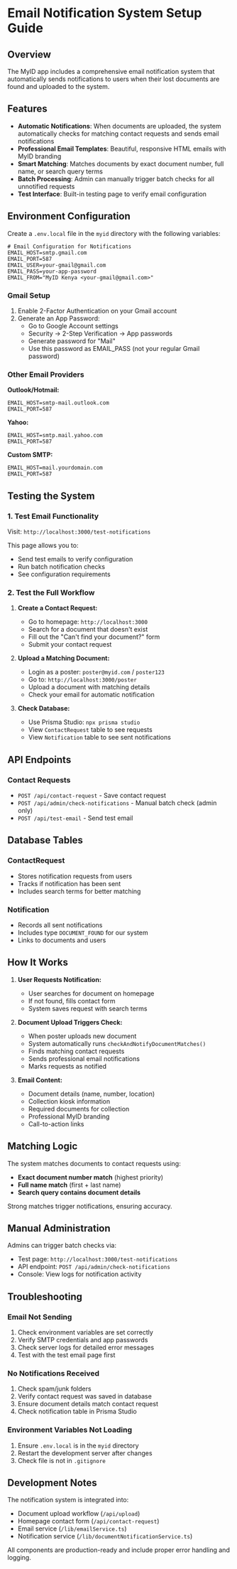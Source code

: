 # Email Notification System Setup Guide

## Overview
The MyID app includes a comprehensive email notification system that automatically sends notifications to users when their lost documents are found and uploaded to the system.

## Features
- **Automatic Notifications**: When documents are uploaded, the system automatically checks for matching contact requests and sends email notifications
- **Professional Email Templates**: Beautiful, responsive HTML emails with MyID branding
- **Smart Matching**: Matches documents by exact document number, full name, or search query terms
- **Batch Processing**: Admin can manually trigger batch checks for all unnotified requests
- **Test Interface**: Built-in testing page to verify email configuration

## Environment Configuration

Create a `.env.local` file in the `myid` directory with the following variables:

```env
# Email Configuration for Notifications
EMAIL_HOST=smtp.gmail.com
EMAIL_PORT=587
EMAIL_USER=your-gmail@gmail.com
EMAIL_PASS=your-app-password
EMAIL_FROM="MyID Kenya <your-gmail@gmail.com>"
```

### Gmail Setup
1. Enable 2-Factor Authentication on your Gmail account
2. Generate an App Password:
   - Go to Google Account settings
   - Security → 2-Step Verification → App passwords
   - Generate password for "Mail"
   - Use this password as EMAIL_PASS (not your regular Gmail password)

### Other Email Providers

**Outlook/Hotmail:**
```env
EMAIL_HOST=smtp-mail.outlook.com
EMAIL_PORT=587
```

**Yahoo:**
```env
EMAIL_HOST=smtp.mail.yahoo.com
EMAIL_PORT=587
```

**Custom SMTP:**
```env
EMAIL_HOST=mail.yourdomain.com
EMAIL_PORT=587
```

## Testing the System

### 1. Test Email Functionality
Visit: `http://localhost:3000/test-notifications`

This page allows you to:
- Send test emails to verify configuration
- Run batch notification checks
- See configuration requirements

### 2. Test the Full Workflow

1. **Create a Contact Request:**
   - Go to homepage: `http://localhost:3000`
   - Search for a document that doesn't exist
   - Fill out the "Can't find your document?" form
   - Submit your contact request

2. **Upload a Matching Document:**
   - Login as a poster: `poster@myid.com` / `poster123`
   - Go to: `http://localhost:3000/poster`
   - Upload a document with matching details
   - Check your email for automatic notification

3. **Check Database:**
   - Use Prisma Studio: `npx prisma studio`
   - View `ContactRequest` table to see requests
   - View `Notification` table to see sent notifications

## API Endpoints

### Contact Requests
- `POST /api/contact-request` - Save contact request
- `POST /api/admin/check-notifications` - Manual batch check (admin only)
- `POST /api/test-email` - Send test email

## Database Tables

### ContactRequest
- Stores notification requests from users
- Tracks if notification has been sent
- Includes search terms for better matching

### Notification
- Records all sent notifications
- Includes type `DOCUMENT_FOUND` for our system
- Links to documents and users

## How It Works

1. **User Requests Notification:**
   - User searches for document on homepage
   - If not found, fills contact form
   - System saves request with search terms

2. **Document Upload Triggers Check:**
   - When poster uploads new document
   - System automatically runs `checkAndNotifyDocumentMatches()`
   - Finds matching contact requests
   - Sends professional email notifications
   - Marks requests as notified

3. **Email Content:**
   - Document details (name, number, location)
   - Collection kiosk information
   - Required documents for collection
   - Professional MyID branding
   - Call-to-action links

## Matching Logic

The system matches documents to contact requests using:
- **Exact document number match** (highest priority)
- **Full name match** (first + last name)
- **Search query contains document details**

Strong matches trigger notifications, ensuring accuracy.

## Manual Administration

Admins can trigger batch checks via:
- Test page: `http://localhost:3000/test-notifications`
- API endpoint: `POST /api/admin/check-notifications`
- Console: View logs for notification activity

## Troubleshooting

### Email Not Sending
1. Check environment variables are set correctly
2. Verify SMTP credentials and app passwords
3. Check server logs for detailed error messages
4. Test with the test email page first

### No Notifications Received
1. Check spam/junk folders
2. Verify contact request was saved in database
3. Ensure document details match contact request
4. Check notification table in Prisma Studio

### Environment Variables Not Loading
1. Ensure `.env.local` is in the `myid` directory
2. Restart the development server after changes
3. Check file is not in `.gitignore`

## Development Notes

The notification system is integrated into:
- Document upload workflow (`/api/upload`)
- Homepage contact form (`/api/contact-request`)
- Email service (`/lib/emailService.ts`)
- Notification service (`/lib/documentNotificationService.ts`)

All components are production-ready and include proper error handling and logging. 